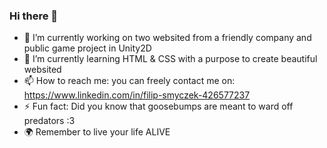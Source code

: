 ### Hi there 👋

- 🔭 I’m currently working on two websited from a friendly company and public game project in Unity2D
- 🌱 I’m currently learning HTML & CSS with a purpose to create beautiful websited
- 📫 How to reach me: you can freely contact me on: https://www.linkedin.com/in/filip-smyczek-426577237
- ⚡ Fun fact: Did you know that goosebumps are meant to ward off predators :3
- 🌍 Remember to live your life ALIVE 
